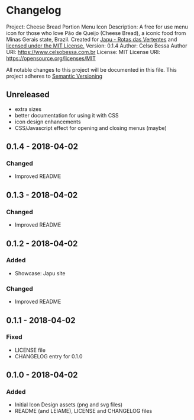 # Changelog
Project: Cheese Bread Portion Menu Icon
Description: A free for use menu icon for those who love Pão de Queijo (Cheese Bread), a iconic food from Minas Gerais state, Brazil. Created for [Japu - Rotas das Vertentes](https://www.japuapp.com.br/app/) and [licensed under the MIT License.](LICENSE)
Version:     0.1.4
Author:      Celso Bessa
Author URI:  https://www.celsobessa.com.br
License:     MIT
License URI: https://opensource.org/licenses/MIT

All notable changes to this project will be documented in this file.
This project adheres to [Semantic Versioning](http://semver.org/)

## Unreleased

- extra sizes
- better documentation for using it with CSS
- icon design enhancements
- CSS/Javascript effect for opening and closing menus (maybe)

## 0.1.4 - 2018-04-02

### Changed
- Improved README

## 0.1.3 - 2018-04-02

### Changed
- Improved README

## 0.1.2 - 2018-04-02

### Added
- Showcase: Japu site

### Changed
- Improved README

## 0.1.1 - 2018-04-02

### Fixed
- LICENSE file
- CHANGELOG entry for 0.1.0

## 0.1.0 - 2018-04-02

### Added
- Initial Icon Design assets (png and svg files)
- README (and LEIAME), LICENSE and CHANGELOG files